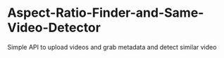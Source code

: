 # Aspect-Ratio-Finder-and-Same-Video-Detector
Simple API to upload videos and grab metadata and detect similar video
